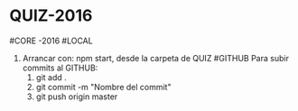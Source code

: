 # QUIZ-2016
#CORE -2016
#LOCAL
1) Arrancar con: npm start, desde la carpeta de QUIZ 
#GITHUB
Para subir commits al GITHUB:
	1) git add .
	2) git commit -m "Nombre del commit"
	3) git push origin master

